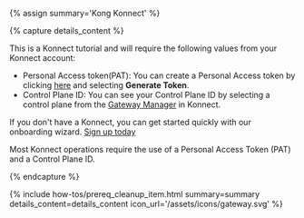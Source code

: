 {% assign summary='Kong Konnect' %}

{% capture details_content %}

This is a Konnect tutorial and will require the following values from your Konnect account: 

* Personal Access token(PAT): You can create a Personal Access token by clicking [here](https://cloud.konghq.com/global/account/tokens) and selecting **Generate Token**. 
* Control Plane ID: You can see your Control Plane ID by selecting a control plane from the [Gateway Manager](https://cloud.konghq.com/us/gateway-manager/) in Konnect. 


If you don't have a Konnect, you can get started quickly with our onboarding wizard.
[Sign up today](https://konghq.com/products/kong-konnect/register?utm_medium=referral&utm_source=docs)

Most Konnect operations require the use of a Personal Access Token (PAT) and a Control Plane ID. 

{% endcapture %}


{% include how-tos/prereq_cleanup_item.html summary=summary details_content=details_content icon_url='/assets/icons/gateway.svg' %}